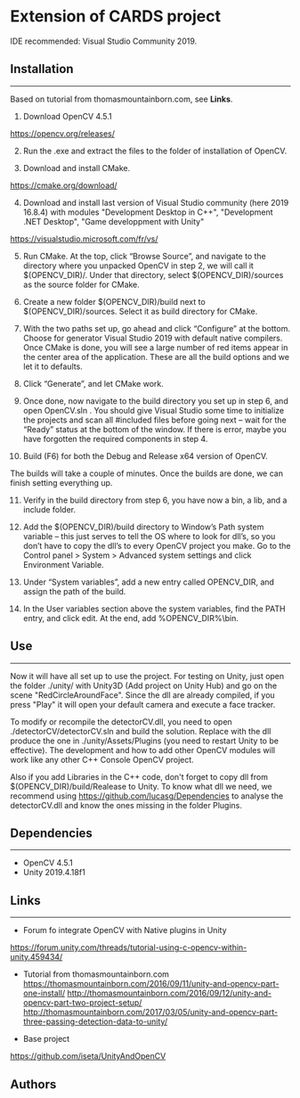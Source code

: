 # Extension of CARDS project

IDE recommended:  Visual Studio Community 2019.

## Installation
---

Based on tutorial from thomasmountainborn.com, see **Links**.

1. Download OpenCV 4.5.1

https://opencv.org/releases/

2. Run the .exe and extract the files to the folder of installation of OpenCV. 

3. Download and install CMake.

https://cmake.org/download/

4. Download and install last version of Visual Studio community (here 2019 16.8.4) with modules "Development Desktop in C++", "Development .NET Desktop", "Game developpment with Unity"

https://visualstudio.microsoft.com/fr/vs/

5. Run CMake. At the top, click “Browse Source”, and navigate to the directory where you unpacked OpenCV in step 2, we will call it $(OPENCV_DIR)/. Under that directory, select $(OPENCV_DIR)/sources as the source folder for CMake.

6. Create a new folder $(OPENCV_DIR)/build next to $(OPENCV_DIR)/sources. Select it as build directory for CMake.

7. With the two paths set up, go ahead and click “Configure” at the bottom. Choose  for generator Visual Studio 2019 with default native compilers. Once CMake is done, you will see a large number of red items appear in the center area of the application. These are all the build options and we let it to defaults.

8. Click “Generate”, and let CMake work.

9. Once done, now navigate to the build directory you set up in step 6, and open OpenCV.sln . You should give Visual Studio some time to initialize the projects and scan all #included files before going next – wait for the “Ready” status at the bottom of the window. If there is error, maybe you have forgotten the required components in step 4.

10. Build (F6) for both the Debug and Release x64 version of OpenCV. 

The builds will take a couple of minutes. Once the builds are done, we can finish setting everything up.

11. Verify in the build directory from step 6, you have now a bin, a lib, and a include folder. 

12. Add the $(OPENCV_DIR)/build directory to Window’s Path system variable – this just serves to tell the OS where to look for dll’s, so you don’t have to copy the dll’s to every OpenCV project you make. Go to the Control panel > System > Advanced system settings and click Environment Variable.

13. Under “System variables”, add a new entry called OPENCV_DIR, and assign the path of the build.

14. In the User variables section above the system variables, find the PATH entry, and click edit. At the end, add %OPENCV_DIR%\bin.

## Use
---

Now it will have all set up to use the project. For testing on Unity, just open the folder ./unity/ with Unity3D (Add project on Unity Hub) and go on the scene "RedCircleAroundFace".
Since the dll are already compiled, if you press "Play" it will open your default camera and execute a face tracker.

To modify or recompile the detectorCV.dll, you need to open ./detectorCV/detectorCV.sln and build the solution. Replace with the dll produce the one in ./unity/Assets/Plugins (you need to restart Unity to be effective). The development and how to add other OpenCV modules will work like any other C++ Console OpenCV project.

Also if you add Libraries in the C++ code, don't forget to copy dll from $(OPENCV_DIR)/build/Realease to Unity. To know what dll we need, we recommend using 
https://github.com/lucasg/Dependencies to analyse the detectorCV.dll and know the ones missing in the folder Plugins.

## Dependencies
---

- OpenCV 4.5.1
- Unity 2019.4.18f1

## Links
---

- Forum fo integrate OpenCV with Native plugins in Unity

https://forum.unity.com/threads/tutorial-using-c-opencv-within-unity.459434/

- Tutorial from thomasmountainborn.com
https://thomasmountainborn.com/2016/09/11/unity-and-opencv-part-one-install/
http://thomasmountainborn.com/2016/09/12/unity-and-opencv-part-two-project-setup/
http://thomasmountainborn.com/2017/03/05/unity-and-opencv-part-three-passing-detection-data-to-unity/

- Base project 

https://github.com/iseta/UnityAndOpenCV

## Authors 

